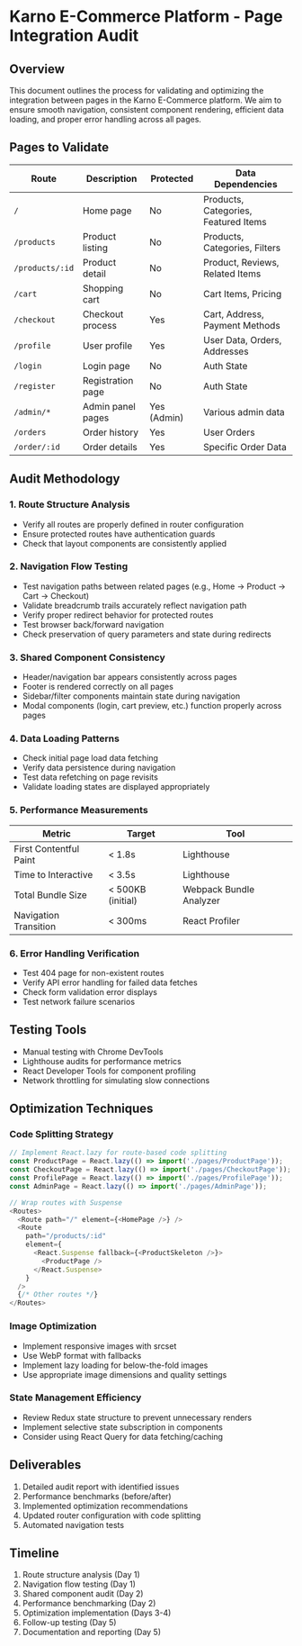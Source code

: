 # Karno E-Commerce Platform - Page Integration Audit

## Overview

This document outlines the process for validating and optimizing the integration between pages in the Karno E-Commerce platform. We aim to ensure smooth navigation, consistent component rendering, efficient data loading, and proper error handling across all pages.

## Pages to Validate

| Route | Description | Protected | Data Dependencies |
|-------|-------------|-----------|-------------------|
| `/` | Home page | No | Products, Categories, Featured Items |
| `/products` | Product listing | No | Products, Categories, Filters |
| `/products/:id` | Product detail | No | Product, Reviews, Related Items |
| `/cart` | Shopping cart | No | Cart Items, Pricing |
| `/checkout` | Checkout process | Yes | Cart, Address, Payment Methods |
| `/profile` | User profile | Yes | User Data, Orders, Addresses |
| `/login` | Login page | No | Auth State |
| `/register` | Registration page | No | Auth State |
| `/admin/*` | Admin panel pages | Yes (Admin) | Various admin data |
| `/orders` | Order history | Yes | User Orders |
| `/order/:id` | Order details | Yes | Specific Order Data |

## Audit Methodology

### 1. Route Structure Analysis

- Verify all routes are properly defined in router configuration
- Ensure protected routes have authentication guards
- Check that layout components are consistently applied

### 2. Navigation Flow Testing

- Test navigation paths between related pages (e.g., Home → Product → Cart → Checkout)
- Validate breadcrumb trails accurately reflect navigation path
- Verify proper redirect behavior for protected routes
- Test browser back/forward navigation 
- Check preservation of query parameters and state during redirects

### 3. Shared Component Consistency

- Header/navigation bar appears consistently across pages
- Footer is rendered correctly on all pages
- Sidebar/filter components maintain state during navigation
- Modal components (login, cart preview, etc.) function properly across pages

### 4. Data Loading Patterns

- Check initial page load data fetching
- Verify data persistence during navigation
- Test data refetching on page revisits
- Validate loading states are displayed appropriately

### 5. Performance Measurements

| Metric | Target | Tool |
|--------|--------|------|
| First Contentful Paint | < 1.8s | Lighthouse |
| Time to Interactive | < 3.5s | Lighthouse |
| Total Bundle Size | < 500KB (initial) | Webpack Bundle Analyzer |
| Navigation Transition | < 300ms | React Profiler |

### 6. Error Handling Verification

- Test 404 page for non-existent routes
- Verify API error handling for failed data fetches
- Check form validation error displays
- Test network failure scenarios

## Testing Tools

- Manual testing with Chrome DevTools
- Lighthouse audits for performance metrics
- React Developer Tools for component profiling
- Network throttling for simulating slow connections

## Optimization Techniques

### Code Splitting Strategy

```javascript
// Implement React.lazy for route-based code splitting
const ProductPage = React.lazy(() => import('./pages/ProductPage'));
const CheckoutPage = React.lazy(() => import('./pages/CheckoutPage'));
const ProfilePage = React.lazy(() => import('./pages/ProfilePage'));
const AdminPage = React.lazy(() => import('./pages/AdminPage'));

// Wrap routes with Suspense
<Routes>
  <Route path="/" element={<HomePage />} />
  <Route 
    path="/products/:id" 
    element={
      <React.Suspense fallback={<ProductSkeleton />}>
        <ProductPage />
      </React.Suspense>
    } 
  />
  {/* Other routes */}
</Routes>
```

### Image Optimization

- Implement responsive images with srcset
- Use WebP format with fallbacks
- Implement lazy loading for below-the-fold images
- Use appropriate image dimensions and quality settings

### State Management Efficiency

- Review Redux state structure to prevent unnecessary renders
- Implement selective state subscription in components
- Consider using React Query for data fetching/caching

## Deliverables

1. Detailed audit report with identified issues
2. Performance benchmarks (before/after)
3. Implemented optimization recommendations
4. Updated router configuration with code splitting
5. Automated navigation tests

## Timeline

1. Route structure analysis (Day 1)
2. Navigation flow testing (Day 1)
3. Shared component audit (Day 2)
4. Performance benchmarking (Day 2)
5. Optimization implementation (Days 3-4)
6. Follow-up testing (Day 5)
7. Documentation and reporting (Day 5) 